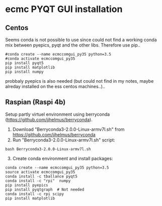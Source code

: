 # ecmc PYQT GUI installation

## Centos
Seems conda is not possible to use since could not find a working conda mix between pyepics, pyqt and the other libs. Therefore use pip..

```
#conda create --name ecmccomgui_py35 python=3.5
#conda activate ecmccomgui_py35
pip install pyqt5
pip install matplotlib
pip install numpy
```
probbaly pyepics is also needed (but could not find in my notes, maybe alreday installed on the ess centos machines..)..

## Raspian (Raspi 4b)
Setup partly virtuel environment using berryconda (https://github.com/jjhelmus/berryconda).

1. Download "Berryconda3-2.0.0-Linux-armv7l.sh" from https://github.com/jjhelmus/berryconda
2. Run "Berryconda3-2.0.0-Linux-armv7l.sh" script:

```
bash Berryconda3-2.0.0-Linux-armv7l.sh
```

3. Create conda environment and install packages:
```
conda create --name ecmccomgui_py35 python=3.5
source activate ecmccomgui_py35
conda install -c tballance pyqt5
conda install -c "rpi"  numpy
pip install pyepics
pip install pyqtgraph  # Not needed
conda install -c rpi scipy
pip install matplotlib
```
